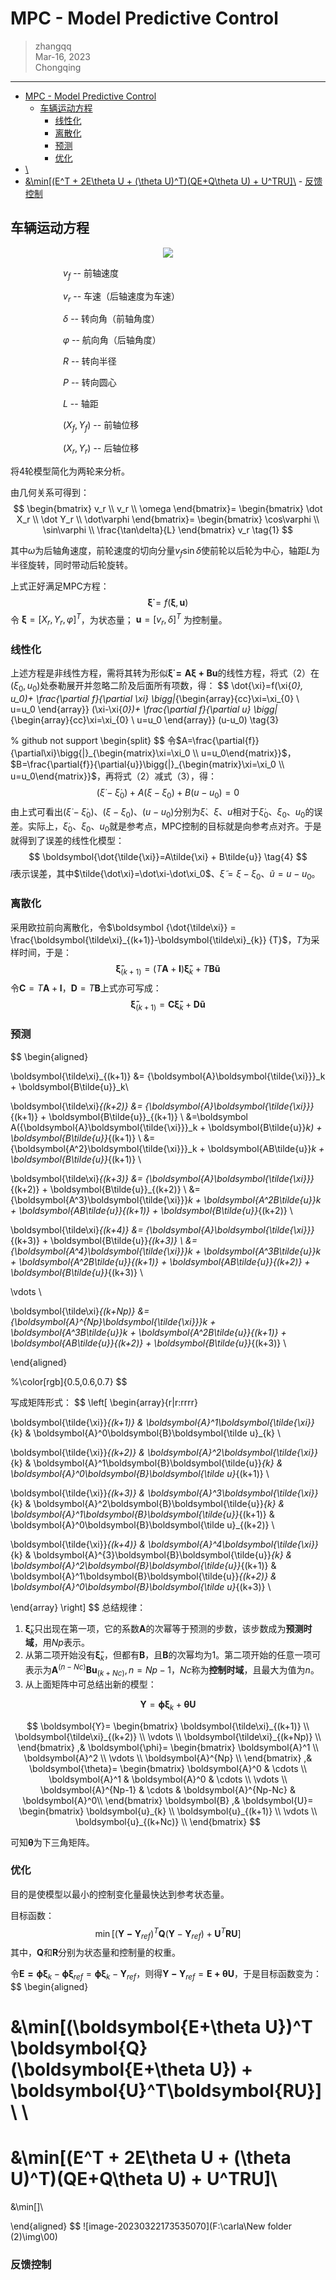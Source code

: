 

# MPC - Model Predictive Control

> zhangqq  
> Mar-16, 2023  
> Chongqing

---



- [MPC - Model Predictive Control](#mpc---model-predictive-control)
	- [车辆运动方程](#车辆运动方程)
		- [线性化](#线性化)
		- [离散化](#离散化)
		- [预测](#预测)
		- [优化](#优化)
- [\\](#)
- [\&\\min\[(E^T + 2E\\theta U + (\\theta U)^T)(QE+Q\\theta U) + U^TRU\]\\](#minet--2etheta-u--theta-utqeqtheta-u--utru)
		- [反馈控制](#反馈控制)

	
	

## 车辆运动方程


<p align=center>
<img src=./img/MPC_vehicleDynamic.png>
</p>

　　　　　　$v_f$   -- 前轴速度

　　　　　　$v_r$   -- 车速（后轴速度为车速）

　　　　　　$\delta$	 -- 转向角（前轴角度）

　　　　　　$\varphi$	-- 航向角（后轴角度）

　　　　　　$R$	-- 转向半径

　　　　　　$P$	-- 转向圆心

　　　　　　$L$	-- 轴距

　　　　　　$(X_f, Y_f)$   -- 前轴位移

　　　　　　$(X_r, Y_r)$   -- 后轴位移



将4轮模型简化为两轮来分析。

由几何关系可得到：
$$
\begin{bmatrix}
	v_r \\
	v_r \\
	\omega
\end{bmatrix}=
\begin{bmatrix}
	\dot X_r \\
	\dot Y_r \\
	\dot\varphi
\end{bmatrix}=
\begin{bmatrix}
	\cos\varphi \\
	\sin\varphi \\
	\frac{\tan\delta}{L}
\end{bmatrix} v_r \tag{1}
$$

其中$\omega$为后轴角速度，前轮速度的切向分量$v_f\sin\delta$使前轮以后轮为中心，轴距$L$为半径旋转，同时带动后轮旋转。

上式正好满足MPC方程：
$$
\boldsymbol{\dot\xi}=f(\boldsymbol{\xi}, \boldsymbol{u}) \tag{2}
$$
令 $\boldsymbol{\xi}=[X_r, Y_r, \varphi]^T$，为状态量； $\boldsymbol{u}=[v_r, \delta]^T$ 为控制量。

### 线性化

上述方程是非线性方程，需将其转为形似$\boldsymbol{{\dot\xi}={A}{\xi}+{B}{u}}$的线性方程，将式（2）在$(\xi_0, u_0)$处泰勒展开并忽略二阶及后面所有项数，得：
$$
\dot{\xi}=f(\xi{_0}, u_0)+
\frac{\partial f}{\partial \xi} \bigg|_{\begin{array}{cc}\xi=\xi_{0} \\ u=u_0 \end{array}} (\xi-\xi{_0})+
\frac{\partial f}{\partial u} \bigg|_{\begin{array}{cc}\xi=\xi_{0} \\ u=u_0 \end{array}} (u-u_0) \tag{3}

% github not support \begin{split}
$$
令$A=\frac{\partial{f}}{\partial\xi}\bigg{|}_{\begin{matrix}\xi=\xi_0 \\ u=u_0\end{matrix}}$，$B=\frac{\partial{f}}{\partial{u}}\bigg{|}_{\begin{matrix}\xi=\xi_0 \\ u=u_0\end{matrix}}$，再将式（2）减式（3），得：
$$
(\dot\xi-\dot\xi_{0})+A(\xi-\xi_{0})+B(u-u_0)=0
$$
由上式可看出$(\dot\xi-\dot\xi_{0})$、$(\xi-\xi_{0})$、$(u-u_0)$分别为$\dot\xi$、$\xi$、$u$相对于$\dot\xi_0$、$\xi_0$、$u_0$的误差。实际上，$\dot\xi_0$、$\xi_0$、$u_0$就是参考点，MPC控制的目标就是向参考点对齐。于是就得到了误差的线性化模型：
$$
\boldsymbol{\dot{\tilde{\xi}}=A\tilde{\xi} + B\tilde{u}} \tag{4}
$$
$\tilde i$表示误差，其中$\tilde{\dot\xi}=\dot\xi-\dot\xi_0$、$\tilde\xi=\xi-\xi_0$、$\tilde u=u-u_0$。

### 离散化

采用欧拉前向离散化，令$\boldsymbol {\dot{\tilde\xi}} = \frac{\boldsymbol{\tilde\xi}_{(k+1)}-\boldsymbol{\tilde\xi}_{k}} {T}$，$T$为采样时间，于是：
$$
\boldsymbol{\tilde\xi}_{(k+1)} = {(T\boldsymbol{A}+\boldsymbol{I})\boldsymbol{\tilde{\xi}}}_k + T\boldsymbol{B\tilde{u}}
$$
令$\boldsymbol{C}=T\boldsymbol{A}+\boldsymbol{I}$，$\boldsymbol{D}=T\boldsymbol{B}$上式亦可写成：
$$
\boldsymbol{\tilde\xi}_{(k+1)} = {\boldsymbol{C}\boldsymbol{\tilde{\xi}}}_k + \boldsymbol{D\tilde{u}} \tag{5}
$$



### 预测

$$
\begin{aligned}

\boldsymbol{\tilde\xi}_{(k+1)} &= {\boldsymbol{A}\boldsymbol{\tilde{\xi}}}_k + \boldsymbol{B\tilde{u}}_k\\

\boldsymbol{\tilde\xi}_{(k+2)} &= {\boldsymbol{A}\boldsymbol{\tilde{\xi}}}_{(k+1)} + \boldsymbol{B\tilde{u}}_{(k+1)} \\
&=\boldsymbol A({\boldsymbol{A}\boldsymbol{\tilde{\xi}}}_k + \boldsymbol{B\tilde{u}}_k) + \boldsymbol{B\tilde{u}}_{(k+1)} \\
&={\boldsymbol{A^2}\boldsymbol{\tilde{\xi}}}_k + \boldsymbol{AB\tilde{u}}_k + \boldsymbol{B\tilde{u}}_{(k+1)} \\

\boldsymbol{\tilde\xi}_{(k+3)} &= {\boldsymbol{A}\boldsymbol{\tilde{\xi}}}_{(k+2)} + \boldsymbol{B\tilde{u}}_{(k+2)} \\
&={\boldsymbol{A^3}\boldsymbol{\tilde{\xi}}}_k + \boldsymbol{A^2B\tilde{u}}_k + \boldsymbol{AB\tilde{u}}_{(k+1)} + \boldsymbol{B\tilde{u}}_{(k+2)} \\

\boldsymbol{\tilde\xi}_{(k+4)} &= {\boldsymbol{A}\boldsymbol{\tilde{\xi}}}_{(k+3)} + \boldsymbol{B\tilde{u}}_{(k+3)} \\
&={\boldsymbol{A^4}\boldsymbol{\tilde{\xi}}}_k + \boldsymbol{A^3B\tilde{u}}_k + \boldsymbol{A^2B\tilde{u}}_{(k+1)} + \boldsymbol{AB\tilde{u}}_{(k+2)} + \boldsymbol{B\tilde{u}}_{(k+3)} \\

\vdots \\

\boldsymbol{\tilde\xi}_{(k+Np)} &= {\boldsymbol{A}^{Np}\boldsymbol{\tilde{\xi}}}_k + \boldsymbol{A^3B\tilde{u}}_k + \boldsymbol{A^2B\tilde{u}}_{(k+1)} + \boldsymbol{AB\tilde{u}}_{(k+2)} + \boldsymbol{B\tilde{u}}_{(k+3)} \\

\end{aligned}

%\color[rgb]{0.5,0.6,0.7}
$$

写成矩阵形式：
$$
\left[
\begin{array}{r|r:rrrr}


\boldsymbol{\tilde{\xi}}_{(k+1)} & 
\boldsymbol{A}^1\boldsymbol{\tilde{\xi}}_{k} & 
\boldsymbol{A}^0\boldsymbol{B}\boldsymbol{\tilde u}_{k} \\



\boldsymbol{\tilde{\xi}}_{(k+2)} & 
\boldsymbol{A}^2\boldsymbol{\tilde{\xi}}_{k} & \boldsymbol{A}^1\boldsymbol{B}\boldsymbol{\tilde{u}}_{k} & 
\boldsymbol{A}^0\boldsymbol{B}\boldsymbol{\tilde u}_{(k+1)} \\

\boldsymbol{\tilde{\xi}}_{(k+3)} & 
\boldsymbol{A}^3\boldsymbol{\tilde{\xi}}_{k} & \boldsymbol{A}^2\boldsymbol{B}\boldsymbol{\tilde{u}}_{k} & 
\boldsymbol{A}^1\boldsymbol{B}\boldsymbol{\tilde{u}}_{(k+1)} &
\boldsymbol{A}^0\boldsymbol{B}\boldsymbol{\tilde u}_{(k+2)} \\

\boldsymbol{\tilde{\xi}}_{(k+4)} & \boldsymbol{A}^4\boldsymbol{\tilde{\xi}}_{k} & \boldsymbol{A}^{3}\boldsymbol{B}\boldsymbol{\tilde{u}}_{k} & 
\boldsymbol{A}^2\boldsymbol{B}\boldsymbol{\tilde{u}}_{(k+1)} & 
\boldsymbol{A}^1\boldsymbol{B}\boldsymbol{\tilde{u}}_{(k+2)} & 
\boldsymbol{A}^0\boldsymbol{B}\boldsymbol{\tilde u}_{(k+3)} \\


\end{array}
\right]
$$
总结规律：

1. $\boldsymbol{\tilde\xi}_k$只出现在第一项，它的系数$\boldsymbol A$的次幂等于预测的步数，该步数成为**预测时域**，用$Np$表示。
2. 从第二项开始没有$\boldsymbol{\tilde\xi}_k$，但都有$\boldsymbol B$，且$\boldsymbol B$的次幂均为1。第二项开始的任意一项可表示为$\boldsymbol{A}^{(n-Nc)}\boldsymbol{Bu}_{(k+Nc)}, n=Np-1$，$Nc$称为**控制时域**，且最大为值为$n$。
3. 从上面矩阵中可总结出新的模型：

$$
\boldsymbol{Y}=\boldsymbol{\phi\xi}_{k}+\boldsymbol{\theta U}
$$

$$
\boldsymbol{Y}=
\begin{bmatrix}
	\boldsymbol{\tilde\xi}_{(k+1)} \\
	\boldsymbol{\tilde\xi}_{(k+2)} \\
	\vdots \\
	\boldsymbol{\tilde\xi}_{(k+Np)} \\
\end{bmatrix}
,&
\boldsymbol{\phi}=
\begin{bmatrix}
	\boldsymbol{A}^1 \\
	\boldsymbol{A}^2 \\
	\vdots \\
	\boldsymbol{A}^{Np} \\
\end{bmatrix}
,&
\boldsymbol{\theta}=
\begin{bmatrix}
	\boldsymbol{A}^0 & \cdots \\
	\boldsymbol{A}^1 & \boldsymbol{A}^0 & \cdots \\
	\vdots \\
	\boldsymbol{A}^{Np-1} & \cdots & \boldsymbol{A}^{Np-Nc} & \boldsymbol{A}^0\\
\end{bmatrix} \boldsymbol{B}
,&
\boldsymbol{U}=
\begin{bmatrix}
	\boldsymbol{u}_{k} \\
	\boldsymbol{u}_{(k+1)} \\
	\vdots \\
	\boldsymbol{u}_{(k+Nc)} \\
\end{bmatrix}
$$

可知$\boldsymbol{\theta}$为下三角矩阵。

### 优化

目的是使模型以最小的控制变化量最快达到参考状态量。

目标函数：
$$
\min[(\boldsymbol{Y-Y}_{ref})^T {\boldsymbol Q(\boldsymbol Y- \boldsymbol Y_{ref})} + 
\boldsymbol{U}^T\boldsymbol{RU}]
$$
 其中，$\boldsymbol Q$和$\boldsymbol R$分别为状态量和控制量的权重。

令$\boldsymbol{E=\phi\xi}_{k}-\boldsymbol{\phi\xi}_{ref}=\boldsymbol{\phi\xi}_{k}-\boldsymbol{Y}_{ref}$，则得$\boldsymbol{Y-Y}_{ref}=\boldsymbol{E+\theta U}$，于是目标函数变为：
$$
\begin{aligned}

&\min[(\boldsymbol{E+\theta U})^T \boldsymbol{Q} (\boldsymbol{E+\theta U}) + 
\boldsymbol{U}^T\boldsymbol{RU}] \\
\\
=
&\min[(E^T + 2E\theta U + (\theta U)^T)(QE+Q\theta U) + U^TRU]\\
=
&\min[]\\

\end{aligned}
$$
![image-20230322173535070](F:\carla\New folder (2)\img\00)

### 反馈控制

